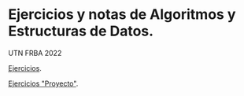 # Ejercicios y notas de Algoritmos y Estructuras de Datos.
UTN FRBA 2022

[Ejercicios](ejercicios.pdf).

[Ejercicios "Proyecto"](apis.pdf).
